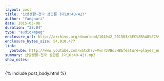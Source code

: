 ```yaml
---
layout: post
title: "신앙생활-천국 상급론 (마10:40-42)"
author: "Yangnuri"
date: 2015-03-08
duration: "38:04"
type: "audio/mpeg"
enclosure_url: http://archive.org/download/104042_201503/%EC%8B%A0%EC%95%99%EC%83%9D%ED%99%9C-%EC%B2%9C%EA%B5%AD%20%EC%83%81%EA%B8%89%EB%A1%A0%20%EB%A7%8810%3B40-42.mp3
enclosure_bytes_size: 54,810,477 
link:
  youtube: http://www.youtube.com/watch?v=VvnrDVBo3H8&feature=player_embedded
summary: 신앙생활-천국 상급론 (마10:40-42).mp3
show_notes:
---
```


{% include post_body.html %}
